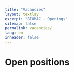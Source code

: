 ```yaml
---
title: "Vacancies"
layout: textlay
excerpt: "BIOMAC - Openings"
sitemap: false
permalink: vacancies/
lang: en
inheader: false
---
```


# Open positions


